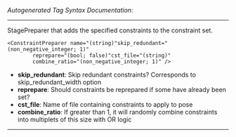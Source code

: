_Autogenerated Tag Syntax Documentation:_

---
StagePreparer that adds the specified constraints to the constraint set.

```
<ConstraintPreparer name="(string)"skip_redundant="(non_negative_integer; 1)"
        reprepare="(bool; false)"cst_file="(string)"
        combine_ratio="(non_negative_integer; 1)" />
```

-   **skip_redundant**: Skip redundant constraints? Corresponds to skip_redundant_width option
-   **reprepare**: Should constraints be reprepared if some have already been set?
-   **cst_file**: Name of file containing constraints to apply to pose
-   **combine_ratio**: If greater than 1, it will randomly combine constraints into multiplets of this size with OR logic

---
